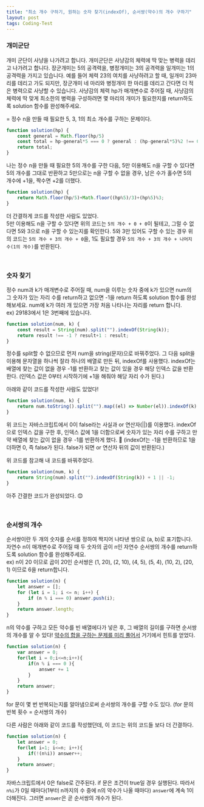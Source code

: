 ```yaml
---
title: "최소 개수 구하기, 원하는 숫자 찾기(indexOf), 순서쌍(약수)의 개수 구하기"
layout: post
tags: Coding-Test
---
```


### 개미군단
개미 군단이 사냥을 나가려고 합니다. 개미군단은 사냥감의 체력에 딱 맞는 병력을 데리고 나가려고 합니다.
장군개미는 5의 공격력을, 병정개미는 3의 공격력을 일개미는 1의 공격력을 가지고 있습니다. 예를 들어 체력 23의 여치를 사냥하려고 할 때,
일개미 23마리를 데리고 가도 되지만, 장군개미 네 마리와 병정개미 한 마리를 데리고 간다면 더 적은 병력으로 사냥할 수 있습니다.
사냥감의 체력 hp가 매개변수로 주어질 때, 사냥감의 체력에 딱 맞게 최소한의 병력을 구성하려면 몇 마리의 개미가 필요한지를 return하도록 solution 함수를 완성해주세요.

= 정수 n을 만들 때 필요한 5, 3, 1의 최소 개수를 구하는 문제이다.












```jsx
function solution(hp) {
    const general = Math.floor(hp/5)
    const total = hp-general*5 === 0 ? general : (hp-general*5)%2 !== 0 ? general+1 : general+2;
    return total;
}
```
나는 정수 n을 만들 때 필요한 5의 개수를 구한 다음, 5만 이용해도 n을 구할 수 있다면 5의 개수를 그대로 반환하고
5만으로는 n을 구할 수 없을 경우, 남은 수가 홀수면 5의 개수에 +1을, 짝수면 +2를 더했다.

```jsx
function solution(hp) {
    return Math.floor(hp/5)+Math.floor((hp%5)/3)+(hp%5)%3;
}
```
더 간결하게 코드를 작성한 사람도 있었다.<br> 
5만 이용해도 n을 구할 수 있다면 위의 코드는 `5의 개수 + 0 + 0`이 될테고, 그럴 수 없다면 5와 3으로 n을 구할 수 있는지를 확인한다.
5와 3만 있어도 구할 수 있는 경우 위의 코드는 `5의 개수 + 3의 개수 + 0`을, 1도 필요할 경우 `5의 개수 + 3의 개수 + 나머지 수(1의 개수)`를 반환된다.

<br>

### 숫자 찾기
정수 num과 k가 매개변수로 주어질 때, num을 이루는 숫자 중에 k가 있으면 num의 그 숫자가 있는 자리 수를 return하고 없으면 -1을 return 하도록 solution 함수를 완성해보세요.
num에 k가 여러 개 있으면 가장 처음 나타나는 자리를 return 합니다.<br>
ex) 29183에서 1은 3번째에 있습니다.

```jsx
function solution(num, k) {
    const result = String(num).split("").indexOf(String(k));
    return result !== -1 ? result+1 : result;
}
```
정수를 split할 수 없으므로 먼저 num을 string(문자)으로 바꿔주었다.
그 다음 split을 이용해 문자열을 하나씩 잘라 하나의 배열로 만든 뒤, indexOf를 사용했다.
indexOf는 배열에 찾는 값이 없을 경우 -1를 반환하고 찾는 값이 있을 경우 해당 인덱스 값을 반환한다.
(인덱스 값은 0부터 시작하기에 +1을 해줘야 해당 자리 수가 된다.)

아래와 같이 코드를 작성한 사람도 있었다!
```jsx
function solution(num, k) {
    return num.toString().split("").map((el) => Number(el)).indexOf(k) + 1 || -1;
}
```
위 코드는 자바스크립트에서 0이 false라는 사실과 or 연산자(||)를 이용했다.
indexOf으로 인덱스 값을 구한 후, 인덱스 값에 1을 더함으로써
숫자가 있는 자리 수를 구하고 만약 배열에 찾는 값이 없을 경우 -1를 반환하게 했다. 👏
(indexOf는 -1을 반환하므로 1을 더하면 0, 즉 false가 된다. false가 되면 or 연산자 뒤의 값이 반환된다.)

위 코드를 참고해 내 코드를 바꿔주었다.
```jsx
function solution(num, k) {
    return String(num).split("").indexOf(String(k)) + 1 || -1;
}
```
아주 간결한 코드가 완성되었다. 😊

<br>

### 순서쌍의 개수
순서쌍이란 두 개의 숫자를 순서를 정하여 짝지어 나타낸 쌍으로 (a, b)로 표기합니다. 
자연수 n이 매개변수로 주어질 때 두 숫자의 곱이 n인 자연수 순서쌍의 개수를 return하도록 solution 함수를 완성해주세요.<br>
ex) n이 20 이므로 곱이 20인 순서쌍은 (1, 20), (2, 10), (4, 5), (5, 4), (10, 2), (20, 1) 이므로 6을 return합니다.

```jsx
function solution(n) {
    let answer = [];
    for (let i = 1; i <= n; i++) {
        if (n % i === 0) answer.push(i);
    }
    return answer.length;
}
```
n의 약수를 구하고 모든 약수를 빈 배열에다가 넣은 후, 그 배열의 길이를 구하면 순서쌍의 개수를 알 수 있다!
<a href="https://feb-dain.github.io/ternary-operator-and-ascending-order-and-sum-of-divisors-etc/">약수의 합을 구하는 문제를 미리 풀어서</a> 거기에서 힌트를 얻었다.

```jsx
function solution(n) {
    var answer = 0;
    for(let i = 0;i<=n;i++){
        if(n % i === 0 ){
            answer += 1
        }
    }
    return answer;
}
```
for 문이 몇 번 반복되는지를 알아냄으로써 순서쌍의 개수를 구할 수도 있다. (for 문의 반복 횟수 = 순서쌍의 개수)

다른 사람은 아래와 같이 코드를 작성했던데, 이 코드는 위의 코드들 보다 더 간결하다.
```jsx
function solution(n) {
    let answer = 0;
    for(let i=1; i<=n; i++){
        if(!(n%i)) answer++;
    }
    return answer;
}
```
자바스크립트에서 0은 false로 간주된다. if 문은 조건이 true일 경우 실행된다.
따라서 `n%i`가 0일 때마다(1부터 n까지의 수 중에 n의 약수가 나올 때마다) `answer`에 계속 1이 더해진다.
그러면 `answer`은 곧 순서쌍의 개수가 된다.

<br>
<br>
